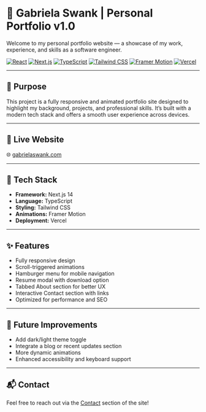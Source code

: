 # 🧠 Gabriela Swank | Personal Portfolio v1.0

Welcome to my personal portfolio website — a showcase of my work, experience, and skills as a software engineer.

[![React](https://img.shields.io/badge/React-20232A?style=for-the-badge&logo=react&logoColor=61DAFB)](https://react.dev/)
[![Next.js](https://img.shields.io/badge/Next.js-000000?style=for-the-badge&logo=next.js&logoColor=white)](https://nextjs.org/)
[![TypeScript](https://img.shields.io/badge/TypeScript-3178C6?style=for-the-badge&logo=typescript&logoColor=white)](https://www.typescriptlang.org/)
[![Tailwind CSS](https://img.shields.io/badge/Tailwind_CSS-38B2AC?style=for-the-badge&logo=tailwind-css&logoColor=white)](https://tailwindcss.com/)
[![Framer Motion](https://img.shields.io/badge/Framer_Motion-0055FF?style=for-the-badge&logo=framer&logoColor=white)](https://www.framer.com/motion/)
[![Vercel](https://img.shields.io/badge/Vercel-000000?style=for-the-badge&logo=vercel&logoColor=white)](https://vercel.com/)

---

## 📌 Purpose

This project is a fully responsive and animated portfolio site designed to highlight my background, projects, and professional skills. It’s built with a modern tech stack and offers a smooth user experience across devices.

---

## 🔗 Live Website

🌐 [gabrielaswank.com](https://www.gabrielaswank.com)

---

## 🚀 Tech Stack

- **Framework:** Next.js 14  
- **Language:** TypeScript  
- **Styling:** Tailwind CSS  
- **Animations:** Framer Motion  
- **Deployment:** Vercel  

---

## ✨ Features

- Fully responsive design  
- Scroll-triggered animations  
- Hamburger menu for mobile navigation  
- Resume modal with download option  
- Tabbed About section for better UX  
- Interactive Contact section with links  
- Optimized for performance and SEO  

---

## 📝 Future Improvements

- Add dark/light theme toggle  
- Integrate a blog or recent updates section  
- More dynamic animations  
- Enhanced accessibility and keyboard support  

---

## 📬 Contact

Feel free to reach out via the [Contact](https://www.gabrielaswank.com/#contact) section of the site!
